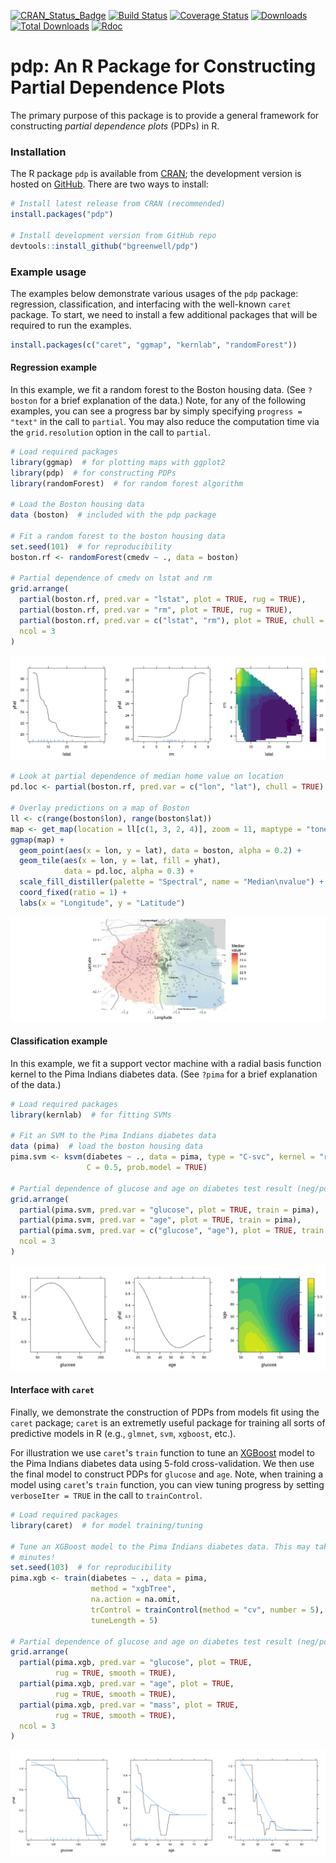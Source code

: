 [![CRAN\_Status\_Badge](http://www.r-pkg.org/badges/version/pdp)](https://cran.r-project.org/package=pdp)
[![Build Status](https://travis-ci.org/bgreenwell/pdp.svg?branch=master)](https://travis-ci.org/bgreenwell/pdp)
[![Coverage Status](https://img.shields.io/codecov/c/github/bgreenwell/pdp.svg)](https://codecov.io/github/bgreenwell/pdp?branch=master)
[![Downloads](http://cranlogs.r-pkg.org/badges/pdp)](http://cranlogs.r-pkg.org/badges/pdp)
[![Total Downloads](http://cranlogs.r-pkg.org/badges/grand-total/pdp)](http://cranlogs.r-pkg.org/badges/grand-total/pdp)
[![Rdoc](http://www.rdocumentation.org/badges/version/pdp)](http://www.rdocumentation.org/packages/pdp)

pdp: An R Package for Constructing Partial Dependence Plots
================

The primary purpose of this package is to provide a general framework for constructing _partial dependence plots_ (PDPs) in R.


### Installation

The R package `pdp` is available from [CRAN](https://cran.r-project.org/package=pdp); the development version is hosted on [GitHub](https://github.com/bgreenwell/pdp). There are two ways to install:

```r
# Install latest release from CRAN (recommended)
install.packages("pdp")

# Install development version from GitHub repo
devtools::install_github("bgreenwell/pdp")
```


### Example usage

The examples below demonstrate various usages of the `pdp` package: regression, classification, and interfacing with the well-known `caret` package. To start, we need to install a few additional packages that will be required to run the examples.

```r
install.packages(c("caret", "ggmap", "kernlab", "randomForest"))
```


#### Regression example

In this example, we fit a random forest to the Boston housing data. (See `?boston` for a brief explanation of the data.) Note, for any of the following examples, you can see a progress bar by simply specifying `progress = "text"` in the call to `partial`. You may also reduce the computation time via the `grid.resolution` option in the call to `partial`.

```r
# Load required packages
library(ggmap)  # for plotting maps with ggplot2
library(pdp)  # for constructing PDPs
library(randomForest)  # for random forest algorithm

# Load the Boston housing data
data (boston)  # included with the pdp package

# Fit a random forest to the boston housing data
set.seed(101)  # for reproducibility
boston.rf <- randomForest(cmedv ~ ., data = boston)

# Partial dependence of cmedv on lstat and rm
grid.arrange(
  partial(boston.rf, pred.var = "lstat", plot = TRUE, rug = TRUE),
  partial(boston.rf, pred.var = "rm", plot = TRUE, rug = TRUE),
  partial(boston.rf, pred.var = c("lstat", "rm"), plot = TRUE, chull = TRUE),
  ncol = 3
)
```

![](README_files/figure-html/unnamed-chunk-3-1.png)<!-- -->

```r
# Look at partial dependence of median home value on location
pd.loc <- partial(boston.rf, pred.var = c("lon", "lat"), chull = TRUE)

# Overlay predictions on a map of Boston
ll <- c(range(boston$lon), range(boston$lat))
map <- get_map(location = ll[c(1, 3, 2, 4)], zoom = 11, maptype = "toner-lite")
ggmap(map) +
  geom_point(aes(x = lon, y = lat), data = boston, alpha = 0.2) +
  geom_tile(aes(x = lon, y = lat, fill = yhat),
            data = pd.loc, alpha = 0.3) +
  scale_fill_distiller(palette = "Spectral", name = "Median\nvalue") +
  coord_fixed(ratio = 1) +
  labs(x = "Longitude", y = "Latitude")
```

![](README_files/figure-html/unnamed-chunk-3-2.png)<!-- -->


#### Classification example 

In this example, we fit a support vector machine with a radial basis function kernel to the Pima Indians diabetes data. (See `?pima` for a brief explanation of the data.)

```r
# Load required packages
library(kernlab)  # for fitting SVMs

# Fit an SVM to the Pima Indians diabetes data
data (pima)  # load the boston housing data
pima.svm <- ksvm(diabetes ~ ., data = pima, type = "C-svc", kernel = "rbfdot",
                 C = 0.5, prob.model = TRUE)

# Partial dependence of glucose and age on diabetes test result (neg/pos).
grid.arrange(
  partial(pima.svm, pred.var = "glucose", plot = TRUE, train = pima),
  partial(pima.svm, pred.var = "age", plot = TRUE, train = pima),
  partial(pima.svm, pred.var = c("glucose", "age"), plot = TRUE, train = pima),
  ncol = 3
)
```

![](README_files/figure-html/unnamed-chunk-4-1.png)<!-- -->


#### Interface with `caret`

Finally, we demonstrate the construction of PDPs from models fit using the `caret` package; `caret` is an extremetly useful package for training all sorts of predictive models in R (e.g., `glmnet`, `svm`, `xgboost`, etc.). 

For illustration we use `caret`'s `train` function to tune an [XGBoost](https://github.com/dmlc/xgboost) model to the Pima Indians diabetes data using 5-fold cross-validation. We then use the final model to construct PDPs for `glucose` and `age`. Note, when training a model using `caret`'s `train` function, you can view tuning progress by setting `verboseIter = TRUE` in the call to `trainControl`.

```r
# Load required packages
library(caret)  # for model training/tuning

# Tune an XGBoost model to the Pima Indians diabetes data. This may take a few 
# minutes!
set.seed(103)  # for reproducibility
pima.xgb <- train(diabetes ~ ., data = pima, 
                  method = "xgbTree",
                  na.action = na.omit,
                  trControl = trainControl(method = "cv", number = 5),
                  tuneLength = 5)

# Partial dependence of glucose and age on diabetes test result (neg/pos)
grid.arrange(
  partial(pima.xgb, pred.var = "glucose", plot = TRUE, 
          rug = TRUE, smooth = TRUE),
  partial(pima.xgb, pred.var = "age", plot = TRUE, 
          rug = TRUE, smooth = TRUE),
  partial(pima.xgb, pred.var = "mass", plot = TRUE, 
          rug = TRUE, smooth = TRUE),
  ncol = 3 
)
```

![](README_files/figure-html/unnamed-chunk-5-1.png)<!-- -->
